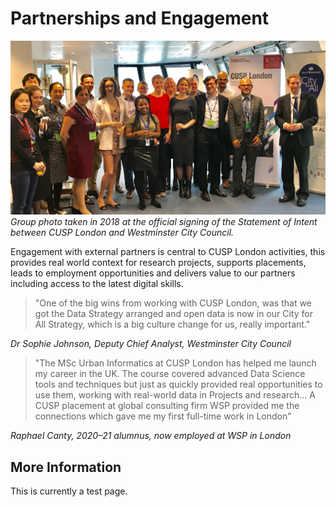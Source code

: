 # Partnerships and Engagement

![CUSP London Westminster Group](./assets/westminster.jpg)
*Group photo taken in 2018 at the official signing of the Statement of Intent between CUSP London and Westminster City Council.* 

Engagement with external partners is central to CUSP London activities, this provides real world context for research projects, supports placements, leads to employment opportunities and delivers value to our partners including access to the latest digital skills.

> "One of the big wins from working with CUSP London, was that we got the Data Strategy arranged and open data is now in our City for All Strategy, which is a big culture change for us, really important."

*Dr Sophie Johnson, Deputy Chief Analyst, Westminster City Council*

> "The MSc Urban Informatics at CUSP London has helped me launch my career in the UK. The course covered advanced Data Science tools and techniques but just as quickly provided real opportunities to use them, working with real-world data in Projects and research... 
A CUSP placement at global consulting firm WSP provided me the connections which gave me my first full-time work in London"

*Raphael Canty, 2020–21 alumnus, now employed at WSP in London*

## More Information
This is currently a test page.
